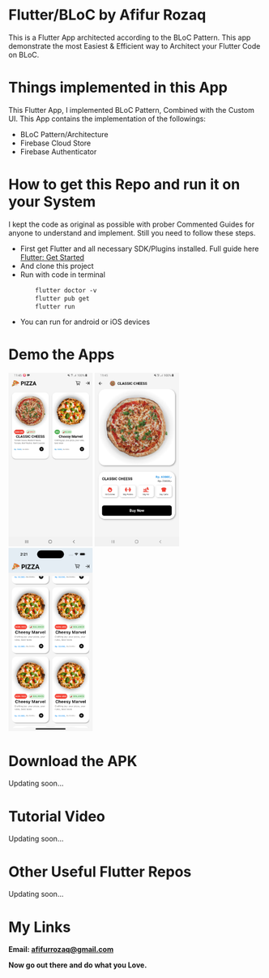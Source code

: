 # Flutter/BLoC by Afifur Rozaq

This is a Flutter App architected according to the BLoC Pattern.
This app demonstrate the most Easiest & Efficient way to Architect your Flutter Code on BLoC.



# Things implemented in this App

This Flutter App, I implemented BLoC Pattern, Combined with the Custom UI. 
This App contains the implementation of the followings:
  - BLoC Pattern/Architecture
  - Firebase Cloud Store
  - Firebase Authenticator

# How to get this Repo and run it on your System

I kept the code as original as possible with prober Commented Guides for anyone to understand and implement. Still you need to follow these steps.
  - First get Flutter and all necessary SDK/Plugins installed. Full guide here [Flutter: Get Started](https://flutter.dev/docs/get-started/install)
  - And clone this project
  - Run with code in terminal
    ```
        flutter doctor -v
        flutter pub get
        flutter run
    ```
  - You can run for android or iOS devices

# Demo the Apps

<p float="left">
  <img width="33%" src="https://github.com/afifurrozaq/pc_app/blob/afff2fb66a331a2d3e57506a03b47646c5a17037/images/android_1.jpg"  />
  <img width="33%" src="https://github.com/afifurrozaq/pc_app/blob/afff2fb66a331a2d3e57506a03b47646c5a17037/images/android_2.jpg"  />
  <img width="33%" src="https://github.com/afifurrozaq/pc_app/blob/afff2fb66a331a2d3e57506a03b47646c5a17037/images/ios.png" />
</p>


# Download the APK

Updating soon...

# Tutorial Video

  Updating soon...
  
# Other Useful Flutter Repos

  Updating soon...
  
# My Links

**Email: afifurrozaq@gmail.com**

**Now go out there and do what you Love.**
